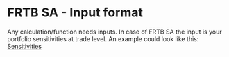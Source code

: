 # FRTB SA - Input format
Any calculation/function needs inputs. In case of FRTB SA the input is your portfolio sensitivities at trade level. An example could look like this: [Sensitivities](https://ultima-bi.s3.eu-west-2.amazonaws.com/frtb/Delta.csv)